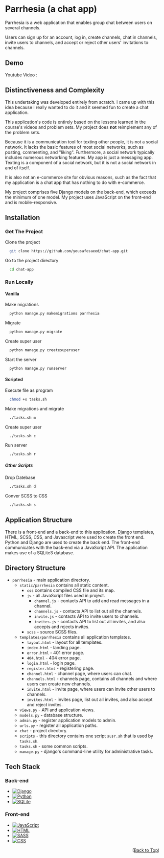 <a name="readme-top"></a>

# Parrhesia (a chat app)

Parrhesia is a web application that enables group chat between users on several channels.

Users can sign up for an account, log in, create channels, chat in channels, 
invite users to channels, and accept or reject other users' invitations to channels.


## Demo

Youtube Video : []()


## Distinctiveness and Complexity

This undertaking was developed entirely from scratch.
I came up with this idea because I really wanted to do it and it seemed fun to create a chat application.

This application's code is entirely based on the lessons learned in the course's videos and problem sets. My project does **not** reimplement any of the problem sets.

Because it is a communication tool for texting other people, it is not a social network.
It lacks the basic features of most social networks, such as posting, commenting, and "liking".
Furthermore, a social network typically includes numerous networking features.
My app is just a messaging app.
Texting is a component of a social network, but it is not a social network in and of itself.

It is also not an e-commerce site for obvious reasons, such as the fact that my application is a chat app that has nothing to do with e-commerce.

My project comprises five Django models on the back-end, which exceeds the minimum of one model.
My project uses JavaScript on the front-end and is mobile-responsive.


## Installation

### Get The Project

Clone the project

```bash
  git clone https://github.com/yousafesaeed/chat-app.git
```

Go to the project directory

```bash
  cd chat-app
```

### Run Locally

#### Vanilla

Make migrations

```bash
  python manage.py makemigrations parrhesia
```

Migrate

```bash
  python manage.py migrate
```

Create super user

```bash
  python manage.py createsuperuser
```

Start the server

```bash
  python manage.py runserver
```

#### Scripted

Execute file as program

```bash
  chmod +x tasks.sh
```

Make migrations and migrate

```bash
  ./tasks.sh m
```

Create super user

```bash
  ./tasks.sh c
```

Run server

```bash
  ./tasks.sh r
```

##### Other Scripts

Drop Datebase

```bash
  ./tasks.sh d
```

Conver SCSS to CSS

```bash
  ./tasks.sh s
```


## Application Structure

There is a front-end and a back-end to this application.
Django templates, HTML, SCSS, CSS, and Javascript were used to create the front end.
Python and Django are used to create the back end.
The front-end communicates with the back-end via a JavaScript API.
The application makes use of a SQLite3 database.


## Directory Structure

- `parrhesia` - main application directory.
    - `static/parrhesia` contains all static content.
        - `css` contains compiled CSS file and its map.
        - `js` - all JavaScript files used in project.
            - `channel.js` - contacts API to add and read messages in a channel.
            - `channels.js` - contacts API to list out all the channels.
            - `invite.js` - contacts API to invite users to channels.
            - `invites.js` - contacts API to list out all invites, and also accepts and rejects invites.
        - `scss` - source SCSS files.
    - `templates/parrhesia` contains all application templates.
        - `layout.html` - layout for all templates.
        - `index.html` - landing page.
        - `error.html` - 401 error page.
        - `404.html` - 404 error page.
        - `login.html` - login page.
        - `register.html` - registering page.
        - `channel.html` - channel page, where users can chat.
        - `channels.html` - channels page, contains all channels and where users can create new channels.
        - `invite.html` - invite page, where users can invite other users to channels.
        - `invites.html` - invites page, list out all invites, and also accept and reject invites.
    - `views.py` - API and application views.
    - `models.py` - database structure.
    - `admin.py` - register application models to admin.
    - `urls.py` - register all application paths.
  - `chat` - project directory.
  - `scripts` - this directory contains one script `susr.sh` that is used by `tasks.sh`.
  - `tasks.sh` - some common scripts.
  - `manage.py` - django's command-line utility for administrative tasks.


## Tech Stack

### Back-end

* [![Django][django.shield]][django-url]
* [![Python][py.shield]][py-url]
* [![SQLite][sqlite.shield]][sqlite-url]

### Front-end

* [![JavaScript][js.shield]][js-url]
* [![HTML][html.shield]][html-url]
* [![SASS][sass.shield]][sass-url]
* [![CSS][css.shield]][css-url]


<p align="right">(<a href="#readme-top">Back to Top</a>)</p>

[django.shield]: https://img.shields.io/badge/Django-092E20?style=for-the-badge&logo=django&logoColor=white
[django-url]: https://www.djangoproject.com/

[py.shield]: https://img.shields.io/badge/Python-3776AB?style=for-the-badge&logo=python&logoColor=white
[py-url]: https://www.python.org/

[sqlite.shield]: https://img.shields.io/badge/SQLite-07405E?style=for-the-badge&logo=sqlite&logoColor=white
[sqlite-url]: https://www.sqlite.org/

[js.shield]: https://img.shields.io/badge/JavaScript-F7DF1E?style=for-the-badge&logo=javascript&logoColor=black
[js-url]: https://www.javascript.com/

[html.shield]: https://img.shields.io/badge/HTML5-E34F26?style=for-the-badge&logo=html5&logoColor=white
[html-url]: https://www.html.com

[sass.shield]: https://img.shields.io/badge/Sass-CC6699?style=for-the-badge&logo=sass&logoColor=white
[sass-url]: https://sass-lang.com/

[css.shield]: https://img.shields.io/badge/CSS3-1572B6?style=for-the-badge&logo=css3&logoColor=white
[css-url]: https://www.w3.org/Style/CSS/
